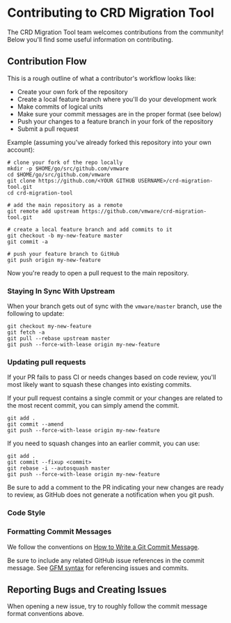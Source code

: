# Contributing to CRD Migration Tool

The CRD Migration Tool team welcomes contributions from the community! Below you'll find some useful information on contributing.

## Contribution Flow

This is a rough outline of what a contributor's workflow looks like:

- Create your own fork of the repository
- Create a local feature branch where you'll do your development work
- Make commits of logical units
- Make sure your commit messages are in the proper format (see below)
- Push your changes to a feature branch in your fork of the repository
- Submit a pull request

Example (assuming you've already forked this repository into your own account):

``` shell
# clone your fork of the repo locally
mkdir -p $HOME/go/src/github.com/vmware
cd $HOME/go/src/github.com/vmware
git clone https://github.com/<YOUR GITHUB USERNAME>/crd-migration-tool.git
cd crd-migration-tool

# add the main repository as a remote
git remote add upstream https://github.com/vmware/crd-migration-tool.git

# create a local feature branch and add commits to it
git checkout -b my-new-feature master
git commit -a

# push your feature branch to GitHub
git push origin my-new-feature
```

Now you're ready to open a pull request to the main repository.

### Staying In Sync With Upstream

When your branch gets out of sync with the `vmware/master` branch, use the following to update:

``` shell
git checkout my-new-feature
git fetch -a
git pull --rebase upstream master
git push --force-with-lease origin my-new-feature
```

### Updating pull requests

If your PR fails to pass CI or needs changes based on code review, you'll most likely want to squash these changes into existing commits.

If your pull request contains a single commit or your changes are related to the most recent commit, you can simply amend the commit.

``` shell
git add .
git commit --amend
git push --force-with-lease origin my-new-feature
```

If you need to squash changes into an earlier commit, you can use:

``` shell
git add .
git commit --fixup <commit>
git rebase -i --autosquash master
git push --force-with-lease origin my-new-feature
```

Be sure to add a comment to the PR indicating your new changes are ready to review, as GitHub does not generate a notification when you git push.

### Code Style

### Formatting Commit Messages

We follow the conventions on [How to Write a Git Commit Message](http://chris.beams.io/posts/git-commit/).

Be sure to include any related GitHub issue references in the commit message.  See
[GFM syntax](https://guides.github.com/features/mastering-markdown/#GitHub-flavored-markdown) for referencing issues and commits.

## Reporting Bugs and Creating Issues

When opening a new issue, try to roughly follow the commit message format conventions above.

